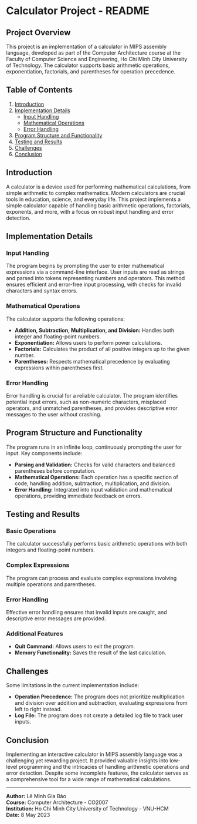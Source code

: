 # Calculator Project - README

## Project Overview

This project is an implementation of a calculator in MIPS assembly language, developed as part of the Computer Architecture course at the Faculty of Computer Science and Engineering, Ho Chi Minh City University of Technology. The calculator supports basic arithmetic operations, exponentiation, factorials, and parentheses for operation precedence.

## Table of Contents

1. [Introduction](#introduction)
2. [Implementation Details](#implementation-details)
    - [Input Handling](#input-handling)
    - [Mathematical Operations](#mathematical-operations)
    - [Error Handling](#error-handling)
3. [Program Structure and Functionality](#program-structure-and-functionality)
4. [Testing and Results](#testing-and-results)
5. [Challenges](#challenges)
6. [Conclusion](#conclusion)

## Introduction

A calculator is a device used for performing mathematical calculations, from simple arithmetic to complex mathematics. Modern calculators are crucial tools in education, science, and everyday life. This project implements a simple calculator capable of handling basic arithmetic operations, factorials, exponents, and more, with a focus on robust input handling and error detection.

## Implementation Details

### Input Handling

The program begins by prompting the user to enter mathematical expressions via a command-line interface. User inputs are read as strings and parsed into tokens representing numbers and operators. This method ensures efficient and error-free input processing, with checks for invalid characters and syntax errors.

### Mathematical Operations

The calculator supports the following operations:

- **Addition, Subtraction, Multiplication, and Division:** Handles both integer and floating-point numbers.
- **Exponentiation:** Allows users to perform power calculations.
- **Factorials:** Calculates the product of all positive integers up to the given number.
- **Parentheses:** Respects mathematical precedence by evaluating expressions within parentheses first.

### Error Handling

Error handling is crucial for a reliable calculator. The program identifies potential input errors, such as non-numeric characters, misplaced operators, and unmatched parentheses, and provides descriptive error messages to the user without crashing.

## Program Structure and Functionality

The program runs in an infinite loop, continuously prompting the user for input. Key components include:

- **Parsing and Validation:** Checks for valid characters and balanced parentheses before computation.
- **Mathematical Operations:** Each operation has a specific section of code, handling addition, subtraction, multiplication, and division.
- **Error Handling:** Integrated into input validation and mathematical operations, providing immediate feedback on errors.

## Testing and Results

### Basic Operations

The calculator successfully performs basic arithmetic operations with both integers and floating-point numbers.

### Complex Expressions

The program can process and evaluate complex expressions involving multiple operations and parentheses.

### Error Handling

Effective error handling ensures that invalid inputs are caught, and descriptive error messages are provided.

### Additional Features

- **Quit Command:** Allows users to exit the program.
- **Memory Functionality:** Saves the result of the last calculation.

## Challenges

Some limitations in the current implementation include:

- **Operation Precedence:** The program does not prioritize multiplication and division over addition and subtraction, evaluating expressions from left to right instead.
- **Log File:** The program does not create a detailed log file to track user inputs.

## Conclusion

Implementing an interactive calculator in MIPS assembly language was a challenging yet rewarding project. It provided valuable insights into low-level programming and the intricacies of handling arithmetic operations and error detection. Despite some incomplete features, the calculator serves as a comprehensive tool for a wide range of mathematical calculations.

---

**Author:** Lê Minh Gia Bảo  
**Course:** Computer Architecture - CO2007  
**Institution:** Ho Chi Minh City University of Technology - VNU-HCM  
**Date:** 8 May 2023
